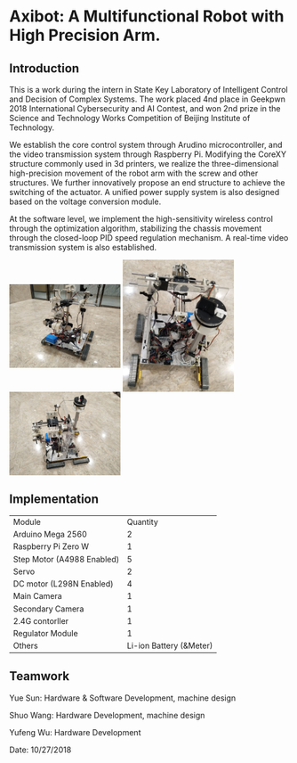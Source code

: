 # Axibot: A Multifunctional Robot with High Precision Arm.

## Introduction

This is a work during the intern in State Key Laboratory of Intelligent Control and Decision of Complex Systems.
The work placed 4nd place in Geekpwn 2018 International Cybersecurity and AI Contest, and won 2nd prize in the Science and Technology Works Competition of Beijing Institute of Technology.

We establish the core control system through Arudino microcontroller, and the video transmission system through Raspberry Pi. Modifying the CoreXY structure commonly used in 3d printers, we realize the three-dimensional high-precision movement of the robot arm with the screw and other structures. We further innovatively propose an end structure to achieve the switching of the actuator. A unified power supply system is also designed based on the voltage conversion module.

At the software level, we implement the high-sensitivity wireless control through the optimization algorithm, stabilizing the chassis movement through the closed-loop PID speed regulation mechanism. A real-time video transmission system is also established.




 <img src="./Demo/Overall1.jpg" width = "200" align=center /> <img src="./Demo/Overall2.jpg" width = "200" align=center /> <img src="./Demo/Overall3.jpg" width = "200" align=center />

## Implementation

<table>
    <tr>
        <td>Module</td>
        <td>Quantity</td>
    </tr>
    <tr>
        <td>Arduino Mega 2560</td>
        <td>2</td>
    </tr>
        <tr>
        <td>Raspberry Pi Zero W</td>
        <td>1</td>
    </tr>
    <tr>
        <td>Step Motor (A4988 Enabled)</td>
        <td>5</td>
    </tr>
        <tr>
        <td>Servo</td>
        <td>2</td>
    </tr>
    <tr>
        <td>DC motor (L298N Enabled)</td>
        <td>4</td>
    </tr>
    <tr>
        <td>Main Camera</td>
        <td>1</td>
    </tr>
    <tr>
        <td>Secondary Camera</td>
        <td>1</td>
    </tr>
    <tr>
        <td>2.4G contorller</td>
        <td>1</td>
    </tr>
    <tr>
        <td>Regulator Module</td>
        <td>1</td>
    </tr>
    <tr>
        <td>Others</td>
        <td>Li-ion Battery (&Meter)</td>
    </tr>
</table>




## Teamwork

Yue Sun: Hardware & Software Development, machine design

Shuo Wang: Hardware Development, machine design

Yufeng Wu: Hardware Development

Date: 10/27/2018

